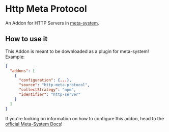 # Http Meta Protocol
An Addon for HTTP Servers in [meta-system](https://github.com/mapikit/meta-system).

## How to use it
This Addon is meant to be downloaded as a plugin for meta-system!
Example:
```JSON
{
  "addons": [
    {
      "configuration": {...},
      "source": "http-meta-protocol",
      "collectStrategy": "npm",
      "identifier": "http-server"
    }
  ]
}
```

If you're looking on information on how to configure this addon, head to the [official Meta-System Docs](https://mapikit.github.io/meta-system-docs/)!
